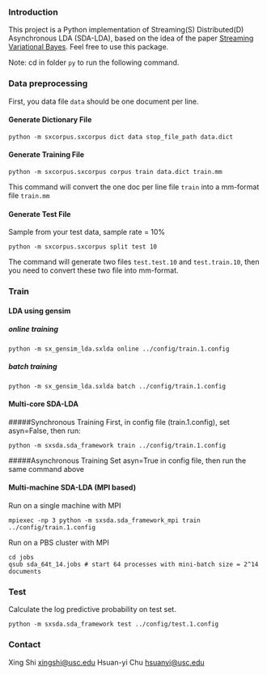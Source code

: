 ### Introduction

This project is a Python implementation of Streaming(S) Distributed(D) Asynchronous LDA (SDA-LDA), based on the idea of the paper [Streaming Variational Bayes](http://www.cs.berkeley.edu/~wibisono/sda-bayes.pdf). Feel free to use this package.

Note: cd in folder `py` to run the following command.

### Data preprocessing

First, you data file `data` should be one document per line.

#### Generate Dictionary File
```
python -m sxcorpus.sxcorpus dict data stop_file_path data.dict
```

#### Generate Training File
```
python -m sxcorpus.sxcorpus corpus train data.dict train.mm
```
This command will convert the one doc per line file `train` into a mm-format file `train.mm`

#### Generate Test File
Sample from your test data, sample rate = 10%
```
python -m sxcorpus.sxcorpus split test 10
```
The command will generate two files `test.test.10` and `test.train.10`, then you need to convert these two file into mm-format.

### Train

#### LDA using gensim
##### online training
```
python -m sx_gensim_lda.sxlda online ../config/train.1.config
```

##### batch training
```
python -m sx_gensim_lda.sxlda batch ../config/train.1.config
```

#### Multi-core SDA-LDA
#####Synchronous Training
First, in config file (train.1.config), set asyn=False, then run:
```
python -m sxsda.sda_framework train ../config/train.1.config
```
#####Asynchronous Training
Set asyn=True in config file, then run the same command above

#### Multi-machine SDA-LDA (MPI based)

Run on a single machine with MPI
```
mpiexec -np 3 python -m sxsda.sda_framework_mpi train ../config/train.1.config
```

Run on a PBS cluster with MPI
```
cd jobs
qsub sda_64t_14.jobs # start 64 processes with mini-batch size = 2^14 documents
```

### Test
Calculate the log predictive probability on test set.
```
python -m sxsda.sda_framework test ../config/test.1.config
```

### Contact

Xing Shi xingshi@usc.edu
Hsuan-yi Chu hsuanyi@usc.edu